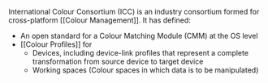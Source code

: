 International Colour Consortium (ICC) is an industry consortium formed for cross-platform [[Colour Management]]. It has defined:

- An open standard for a Colour Matching Module (CMM) at the OS level
- [[Colour Profiles]] for
	- Devices, including device-link profiles that represent a complete transformation from source device to target device
	- Working spaces (Colour spaces in which data is to be manipulated)

